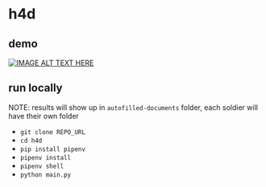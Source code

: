 # h4d
## demo
[![IMAGE ALT TEXT HERE](https://img.youtube.com/vi/HnsvleK3orU/0.jpg)](https://youtu.be/HnsvleK3orU)
## run locally
NOTE: results will show up in `autofilled-documents` folder, each soldier will have their own folder
- `git clone REPO_URL`
- `cd h4d`
- `pip install pipenv`
- `pipenv install`
- `pipenv shell`
- `python main.py`

